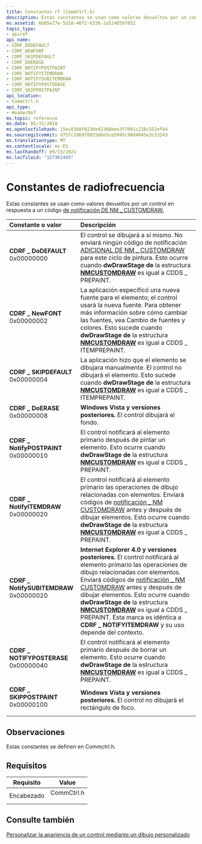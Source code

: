 ```yaml
---
title: Constantes rf (CommCtrl.h)
description: Estas constantes se usan como valores devueltos por un control en respuesta a un código de notificación DE NM \_ CUSTOMDRAW.
ms.assetid: 6b05e27e-5d18-46f2-b326-2a5148597852
topic_type:
- apiref
api_name:
- CDRF_DODEFAULT
- CDRF_NEWFONT
- CDRF_SKIPDEFAULT
- CDRF_DOERASE
- CDRF_NOTIFYPOSTPAINT
- CDRF_NOTIFYITEMDRAW
- CDRF_NOTIFYSUBITEMDRAW
- CDRF_NOTIFYPOSTERASE
- CDRF_SKIPPOSTPAINT
api_location:
- CommCtrl.h
api_type:
- HeaderDef
ms.topic: reference
ms.date: 05/31/2018
ms.openlocfilehash: 15ec83b8f8238e4236bbee3f7091c228c552efb4
ms.sourcegitcommit: d75fc10b9f0825bbe5ce5045c90d4045e3c53243
ms.translationtype: MT
ms.contentlocale: es-ES
ms.lasthandoff: 09/13/2021
ms.locfileid: "127361445"
---
```

# <a name="rf-constants"></a>Constantes de radiofrecuencia

Estas constantes se usan como valores devueltos por un control en respuesta a un código [de notificación DE NM \_ CUSTOMDRAW.](nm-customdraw.md)



| Constante o valor                                                                                                                                                                                                                                           | Descripción                                                                                                                                                                                                                                                                                                                                                                                                                           |
|:---------------------------------------------------------------------------------------------------------------------------------------------------------------------------------------------------------------------------------------------------------|:--------------------------------------------------------------------------------------------------------------------------------------------------------------------------------------------------------------------------------------------------------------------------------------------------------------------------------------------------------------------------------------------------------------------------------------|
| <span id="CDRF_DODEFAULT"></span><span id="cdrf_dodefault"></span><dl> <dt>**CDRF \_ DoDEFAULT**</dt> <dt>0x00000000</dt> </dl>                         | El control se dibujará a sí mismo. No enviará ningún código de notificación [ADICIONAL DE NM \_ CUSTOMDRAW](nm-customdraw.md) para este ciclo de pintura. Esto ocurre cuando **dwDrawStage de** la estructura [**NMCUSTOMDRAW**](/windows/win32/api/commctrl/ns-commctrl-nmcustomdraw) es igual a CDDS \_ PREPAINT.<br/>                                                                                                                                                               |
| <span id="CDRF_NEWFONT"></span><span id="cdrf_newfont"></span><dl> <dt>**CDRF \_ NewFONT**</dt> <dt>0x00000002</dt> </dl>                               | La aplicación especificó una nueva fuente para el elemento; el control usará la nueva fuente. Para obtener más información sobre cómo cambiar las fuentes, vea Cambio de fuentes y colores. Esto sucede cuando **dwDrawStage de** la estructura [**NMCUSTOMDRAW**](/windows/win32/api/commctrl/ns-commctrl-nmcustomdraw) es igual a CDDS \_ ITEMPREPAINT.<br/>                                                                                                                                      |
| <span id="CDRF_SKIPDEFAULT"></span><span id="cdrf_skipdefault"></span><dl> <dt>**CDRF \_ SKIPDEFAULT**</dt> <dt>0x00000004</dt> </dl>                   | La aplicación hizo que el elemento se dibujara manualmente. El control no dibujará el elemento. Esto sucede cuando **dwDrawStage de** la estructura [**NMCUSTOMDRAW**](/windows/win32/api/commctrl/ns-commctrl-nmcustomdraw) es igual a CDDS \_ ITEMPREPAINT.<br/>                                                                                                                                                                                                                          |
| <span id="CDRF_DOERASE"></span><span id="cdrf_doerase"></span><dl> <dt>**CDRF \_ DoERASE**</dt> <dt>0x00000008</dt> </dl>                               | **Windows Vista y versiones posteriores.** El control dibujará el fondo.<br/>                                                                                                                                                                                                                                                                                                                                                         |
| <span id="CDRF_NOTIFYPOSTPAINT"></span><span id="cdrf_notifypostpaint"></span><dl> <dt>**CDRF \_ NotifyPOSTPAINT**</dt> <dt>0x00000010</dt> </dl>       | El control notificará al elemento primario después de pintar un elemento. Esto ocurre cuando **dwDrawStage de** la estructura [**NMCUSTOMDRAW**](/windows/win32/api/commctrl/ns-commctrl-nmcustomdraw) es igual a CDDS \_ PREPAINT.<br/>                                                                                                                                                                                                                                               |
| <span id="CDRF_NOTIFYITEMDRAW"></span><span id="cdrf_notifyitemdraw"></span><dl> <dt>**CDRF \_ NotifyITEMDRAW**</dt> <dt>0x00000020</dt> </dl>          | El control notificará al elemento primario las operaciones de dibujo relacionadas con elementos. Enviará códigos de [notificación \_ NM CUSTOMDRAW](nm-customdraw.md) antes y después de dibujar elementos. Esto ocurre cuando **dwDrawStage de** la estructura [**NMCUSTOMDRAW**](/windows/win32/api/commctrl/ns-commctrl-nmcustomdraw) es igual a CDDS \_ PREPAINT.<br/>                                                                                                                           |
| <span id="CDRF_NOTIFYSUBITEMDRAW"></span><span id="cdrf_notifysubitemdraw"></span><dl> <dt>**CDRF \_ NotifySUBITEMDRAW**</dt> <dt>0x00000020</dt> </dl> | **Internet Explorer 4.0 y versiones posteriores.** El control notificará al elemento primario las operaciones de dibujo relacionadas con elementos. Enviará códigos de [notificación \_ NM CUSTOMDRAW](nm-customdraw.md) antes y después de dibujar elementos. Esto ocurre cuando **dwDrawStage de** la estructura [**NMCUSTOMDRAW**](/windows/win32/api/commctrl/ns-commctrl-nmcustomdraw) es igual a CDDS \_ PREPAINT. Esta marca es idéntica a **CDRF \_ NOTIFYITEMDRAW** y su uso depende del contexto.<br/> |
| <span id="CDRF_NOTIFYPOSTERASE"></span><span id="cdrf_notifyposterase"></span><dl> <dt>**CDRF \_ NOTIFYPOSTERASE**</dt> <dt>0x00000040</dt> </dl>       | El control notificará al elemento primario después de borrar un elemento. Esto ocurre cuando **dwDrawStage de** la estructura [**NMCUSTOMDRAW**](/windows/win32/api/commctrl/ns-commctrl-nmcustomdraw) es igual a CDDS \_ PREPAINT.<br/>                                                                                                                                                                                                                                                |
| <span id="CDRF_SKIPPOSTPAINT"></span><span id="cdrf_skippostpaint"></span><dl> <dt>**CDRF \_ SKIPPOSTPAINT**</dt> <dt>0x00000100</dt> </dl>             | **Windows Vista y versiones posteriores.** El control no dibujará el rectángulo de foco.<br/>                                                                                                                                                                                                                                                                                                                                                |



## <a name="remarks"></a>Observaciones

Estas constantes se definen en Commctrl.h.

## <a name="requirements"></a>Requisitos



| Requisito | Value |
|-------------------|---------------------------------------------------------------------------------------|
| Encabezado<br/> | <dl> <dt>CommCtrl.h</dt> </dl> |



## <a name="see-also"></a>Consulte también

<dl> <dt>

[Personalizar la apariencia de un control mediante un dibujo personalizado](custom-draw.md)
</dt> </dl>

 

 





